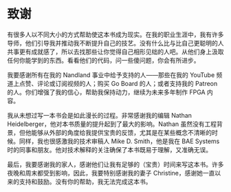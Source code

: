 # 致谢

有很多人以不同大小的方式帮助使这本书成为现实。在我的职业生涯中，我有许多导师，他们引导我并推动我不断提升自己的技艺。没有什么比与比自己更聪明的人共事更有成就感了，所以去找那些让你觉得自己相形见绌的人吧。从他们身上汲取任何你能学到的东西。看看他们的代码，问一些傻问题，你会有所进步。

我要感谢所有在我的 Nandland 事业中给予支持的人——那些在我的 YouTube 频道上点赞、评论或订阅视频的人；购买 Go Board 的人；或者支持我的 Patreon 的人。你们增强了我的信心，帮助我保持动力，继续为未来多年制作 FPGA 内容。

我从未想过写一本书会是如此漫长的过程。非常感谢我的编辑 Nathan Heidelberger，他对本书质量的提升起到了最大的影响。Nathan 虽然没有工程背景，但他能够从外部的角度给我提供宝贵的反馈，尤其是在某些概念不清晰的时候。同样，我也很感激我的技术审稿人 Mike D. Smith，他是我在 BAE Systems 时的同事和朋友。他对技术解释的关注确保了本书既易于理解，又准确无误。

最后，我要感谢我的家人，感谢他们让我有足够的（宝贵）时间来写这本书。许多夜晚和周末都受到影响，因此，我要特别感谢我的妻子 Christine，感谢她一直以来的支持和鼓励。没有你的帮助，我无法完成这本书。
